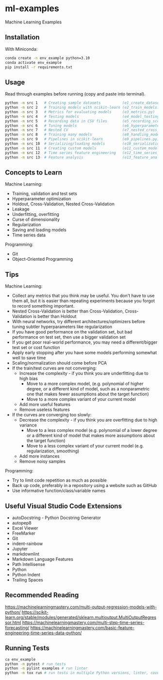 # ml-examples

Machine Learning Examples

## Installation

With Miniconda:

```bash
conda create -n env_example python=3.10
conda activate env_example
pip install -r requirements.txt
```

## Usage

Read through examples before running (copy and paste into terminal).

```bash
python -m src 1   # Creating sample datasets          (e1_create_dataset.py)
python -m src 2   # Training models with scikit-learn (e2_train_models.py)
python -m src 3   # Metrics for evaluating models     (e3_metrics.py)
python -m src 4   # Testing models                    (e4_model_testing.py)
python -m src 5   # Recording data in CSV files       (e5_recording_scores.py)
python -m src 6   # Tuning models                     (e6_hyperparameter_optimization.py)
python -m src 7   # Nested CV                         (e7_nested_cross_validation.py)
python -m src 8   # Training many models              (e8_handling_models.py)
python -m src 9   # Pipelines in scikit-learn         (e9_pipelines.py)
python -m src 10  # Serializing/loading models        (e10_serialization.py)
python -m src 11  # Creating custom models            (e11_custom_models.py)
python -m src 12  # Time series feature engineering   (e12_time_series_features.py)
python -m src 13  # Feature analysis                  (e13_feature_analysis.py)
```

## Concepts to Learn

Machine Learning:

- Training, validation and test sets
- Hyperparameter optimization
- Holdout, Cross-Validation, Nested Cross-Validation
- Leakage
- Underfitting, overfitting
- Curse of dimensionality
- Regularization
- Saving and loading models
- Time series data

Programming:

- Git
- Object-Oriented Programming

## Tips

Machine Learning:

- Collect any metrics that you think may be useful. You don't have  to use them all, but it is easier than repeating experiments because you forgot to record something important.
- Nested Cross-Validation is better than Cross-Validation, Cross-Validation is better than Holdout
- With neural networks, try different architectures/optimizers before tuning subtler hyperparameters like regularization
- If you have good performance on the validation set, but bad performance on test set, then use a bigger validation set
- If you get poor real-world performance, you may need a different/bigger test set or cost function
- Apply early stopping after you have some models performing somewhat well to save time
- Scaling/normalization should come before PCA
- If the train/test curves are not converging:
  - Increase the complexity - if you think you are underfitting due to high bias
    - Move to a more complex model, (e.g. polynomial of higher degree, or a different kind of model, such as a nonparametric one that makes fewer assumptions about the target function)
    - Move to a more complex variant of your current model
  - Add more useful features
  - Remove useless features
- If the curves are converging too slowly:
  - Decrease the complexity - if you think you are overfitting due to high variance
    - Move to a less complex model (e.g. polynomial of a lower degree or a different kind of model that makes more assumptions about the target function)
    - Move to a less complex variant of your current model (e.g. regularization, smoothing)
  - Add more instances
  - Remove noisy samples

Programming:

- Try to limit code repetition as much as possible
- Back up code, preferably in a repository using a website such as GitHub
- Use informative function/class/variable names

## Useful Visual Studio Code Extensions

- autoDocstring - Python Docstring Generator
- autopep8
- Excel Viewer
- FreeMarker
- Git
- indent-rainbow
- Jupyter
- markdownlint
- Markdown Language Features
- Path Intellisense
- Python
- Python Indent
- Trailing Spaces

## Recommended Reading

<https://machinelearningmastery.com/multi-output-regression-models-with-python/>
<https://scikit-learn.org/stable/modules/generated/sklearn.multioutput.MultiOutputRegressor.html>
<https://machinelearningmastery.com/multi-step-time-series-forecasting/>
<https://machinelearningmastery.com/basic-feature-engineering-time-series-data-python/>

## Running Tests

```bash
ca env_example
python -m pytest # run tests
python -m pylint examples # run linter
python -m tox run # run tests in multiple Python versions, linter, coverage
```
